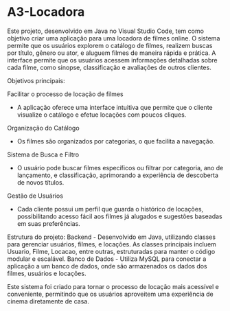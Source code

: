 # A3-Locadora
Este projeto, desenvolvido em Java no Visual Studio Code, tem como objetivo criar uma aplicação para uma locadora de filmes online. O sistema permite que os usuários explorem o catálogo de filmes, realizem buscas por título, gênero ou ator, e aluguem filmes de maneira rápida e prática. A interface permite que os usuários acessem informações detalhadas sobre cada filme, como sinopse, classificação e avaliações de outros clientes.

Objetivos principais:

Facilitar o processo de locação de filmes 
- A aplicação oferece uma interface intuitiva que permite que o cliente visualize o catálogo e efetue locações com poucos cliques.

Organização do Catálogo
- Os filmes são organizados por categorias, o que facilita a navegação.
  
Sistema de Busca e Filtro
- O usuário pode buscar filmes específicos ou filtrar por categoria, ano de lançamento, e classificação, aprimorando a experiência de descoberta de novos títulos.
  
Gestão de Usuários
- Cada cliente possui um perfil que guarda o histórico de locações, possibilitando acesso fácil aos filmes já alugados e sugestões baseadas em suas preferências.

Estrutura do projeto:
Backend - Desenvolvido em Java, utilizando classes para gerenciar usuários, filmes, e locações. As classes principais incluem Usuario, Filme, Locacao, entre outras, estruturadas para manter o código modular e escalável.
Banco de Dados - Utiliza MySQL para conectar a aplicação a um banco de dados, onde são armazenados os dados dos filmes, usuários e locações.

Este sistema foi criado para tornar o processo de locação mais acessível e conveniente, permitindo que os usuários aproveitem uma experiência de cinema diretamente de casa.
